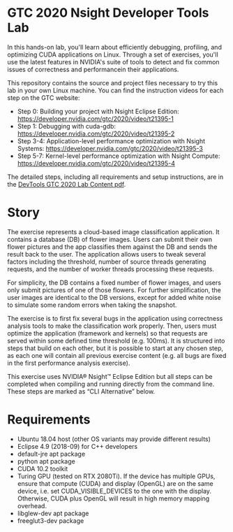 # GTC 2020 Nsight Developer Tools Lab
In this hands-on lab, you'll learn about efficiently debugging, profiling, and optimizing CUDA applications on Linux.
Through a set of exercises, you'll use the latest features in NVIDIA's suite of tools to detect and fix common issues of correctness and performancein their applications.

This repository contains the source and project files necessary to try this lab in your own Linux machine. You can find the instruction videos for each step on the GTC website:
- Step 0: Building your project with Nsight Eclipse Edition: https://developer.nvidia.com/gtc/2020/video/t21395-1
- Step 1: Debugging with cuda-gdb: https://developer.nvidia.com/gtc/2020/video/t21395-2
- Step 3-4: Application-level performance optimization with Nsight Systems: https://developer.nvidia.com/gtc/2020/video/t21395-3
- Step 5-7: Kernel-level performance optimization with Nsight Compute: https://developer.nvidia.com/gtc/2020/video/t21395-4

The detailed steps, including all requirements and setup instructions, are in the [DevTools GTC 2020 Lab Content pdf](cuda/2020_gtc/DevTools_GTC_2020_Lab_Content.pdf).

# Story
The exercise represents a cloud-based image classification application. It contains a database
(DB) of flower images. Users can submit their own flower pictures and the app classifies them
against the DB and sends the result back to the user. The application allows users to tweak
several factors including the threshold, number of source threads generating requests, and the
number of worker threads processing these requests.

For simplicity, the DB contains a fixed number of flower images, and users only submit pictures
of one of those flowers. For further simplification, the user images are identical to the DB
versions, except for added white noise to simulate some random errors when taking the
snapshot.

The exercise is to first fix several bugs in the application using correctness analysis tools to
make the classification work properly. Then, users must optimize the application (framework and
kernels) so that requests are served within some defined time threshold (e.g. 100ms). It is
structured into steps that build on each other, but it is possible to start at any chosen step, as
each one will contain all previous exercise content (e.g. all bugs are fixed in the first
performance analysis exercise).

This exercise uses NVIDIA® Nsight™ Eclipse Edition but all steps can be completed when
compiling and running directly from the command line. These steps are marked as “CLI
Alternative” below.

# Requirements
- Ubuntu 18.04 host (other OS variants may provide different results)
- Eclipse 4.9 (2018-09) for C++ developers
- default-jre apt package
- python apt package
- CUDA 10.2 toolkit
- Turing GPU (tested on RTX 2080Ti). If the device has multiple GPUs, ensure that compute (CUDA) and display (OpenGL) are on the same device, i.e. set CUDA_VISIBLE_DEVICES to the one with the display. Otherwise, CUDA plus OpenGL will result in high memory mapping overhead.
- libglew-dev apt package
- freeglut3-dev package
